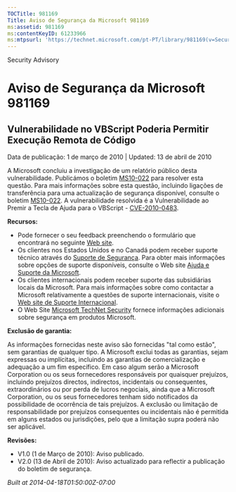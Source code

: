 ```yaml
---
TOCTitle: 981169
Title: Aviso de Segurança da Microsoft 981169
ms:assetid: 981169
ms:contentKeyID: 61233966
ms:mtpsurl: 'https://technet.microsoft.com/pt-PT/library/981169(v=Security.10)'
---
```


Security Advisory

Aviso de Segurança da Microsoft 981169
======================================

Vulnerabilidade no VBScript Poderia Permitir Execução Remota de Código
----------------------------------------------------------------------

Data de publicação: 1 de março de 2010 | Updated: 13 de abril de 2010

A Microsoft concluiu a investigação de um relatório público desta vulnerabilidade. Publicámos o boletim [MS10-022](http://go.microsoft.com/fwlink/?linkid=184779) para resolver esta questão. Para mais informações sobre esta questão, incluindo ligações de transferência para uma actualização de segurança disponível, consulte o boletim [MS10-022](http://go.microsoft.com/fwlink/?linkid=184779). A vulnerabilidade resolvida é a Vulnerabilidade ao Premir a Tecla de Ajuda para o VBScript - [CVE-2010-0483](http://www.cve.mitre.org/cgi-bin/cvename.cgi?name=cve-2010-0483).

**Recursos:**

-   Pode fornecer o seu feedback preenchendo o formulário que encontrará no seguinte [Web site](https://support.microsoft.com/common/survey.aspx?scid=sw;en;1257&amp;showpage=1&amp;ws=technet&amp;sd=tech).
-   Os clientes nos Estados Unidos e no Canadá podem receber suporte técnico através do [Suporte de Segurança](http://go.microsoft.com/fwlink/?linkid=21131). Para obter mais informações sobre opções de suporte disponíveis, consulte o Web site [Ajuda e Suporte da Microsoft](http://support.microsoft.com/).
-   Os clientes internacionais podem receber suporte das subsidiárias locais da Microsoft. Para mais informações sobre como contactar a Microsoft relativamente a questões de suporte internacionais, visite o [Web site de Suporte Internacional](http://go.microsoft.com/fwlink/?linkid=21155).
-   O Web Site [Microsoft TechNet Security](http://go.microsoft.com/fwlink/?linkid=21132) fornece informações adicionais sobre segurança em produtos Microsoft.

**Exclusão de garantia:**

As informações fornecidas neste aviso são fornecidas "tal como estão", sem garantias de qualquer tipo. A Microsoft exclui todas as garantias, sejam expressas ou implícitas, incluindo as garantias de comercialização e adequação a um fim específico. Em caso algum serão a Microsoft Corporation ou os seus fornecedores responsáveis por quaisquer prejuízos, incluindo prejuízos directos, indirectos, incidentais ou consequentes, extraordinários ou por perda de lucros negociais, ainda que a Microsoft Corporation, ou os seus fornecedores tenham sido notificados da possibilidade de ocorrência de tais prejuízos. A exclusão ou limitação de responsabilidade por prejuízos consequentes ou incidentais não é permitida em alguns estados ou jurisdições, pelo que a limitação supra poderá não ser aplicável.

**Revisões:**

-   V1.0 (1 de Março de 2010): Aviso publicado.
-   V2.0 (13 de Abril de 2010): Aviso actualizado para reflectir a publicação do boletim de segurança.

*Built at 2014-04-18T01:50:00Z-07:00*
